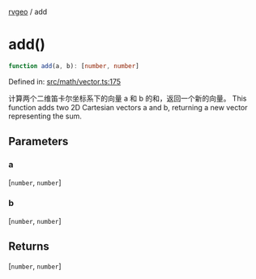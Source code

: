[rvgeo](../index.md) / add

# add()

```ts
function add(a, b): [number, number]
```

Defined in: [src/math/vector.ts:175](https://github.com/pzq123456/RVGeo/blob/e727f6f6e310621d656b74948bed9956ff45a613/src/math/vector.ts#L175)

计算两个二维笛卡尔坐标系下的向量 a 和 b 的和，返回一个新的向量。
This function adds two 2D Cartesian vectors a and b, returning a new vector representing the sum.

## Parameters

### a

\[`number`, `number`\]

### b

\[`number`, `number`\]

## Returns

\[`number`, `number`\]
